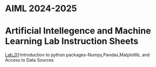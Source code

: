 # AIML 2024-2025
# Artificial Intellegence and Machine Learning Lab Instruction Sheets
[Lab_01](https://github.com/deepu002508/deepak/tree/main):Introduction to python packages-Numpy,Pandas,Matplotlib, and Access to Data Sources
